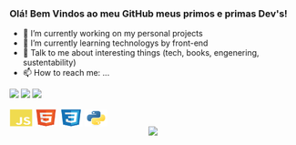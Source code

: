 ### Olá! Bem Vindos ao meu GitHub meus primos e primas Dev's!

- 🔭 I’m currently working on my personal projects
- 🌱 I’m currently learning technologys by front-end
- 💬 Talk to me about interesting things (tech, books, engenering, sustentability)
- 📫 How to reach me: ...

<div>
    <div> 
  <a href="https://www.instagram.com/alumiado.ix/" target="_blank"><img src="https://img.shields.io/badge/-Instagram-%23E4405F?style=for-the-badge&logo=instagram&logoColor=white" target="_blank"></a>
  <a href = "mailto:joaoramos.ssa@gmail.com"><img src="https://img.shields.io/badge/-Gmail-%23333?style=for-the-badge&logo=gmail&logoColor=white" target="_blank"></a>
  <a href="https://www.linkedin.com/in/jo%C3%A3oramos1773/" target="_blank"><img src="https://img.shields.io/badge/-LinkedIn-%230077B5?style=for-the-badge&logo=linkedin&logoColor=white" target="_blank"></a>
</div>
  
<div style="display: inline_block"><br>
  <img align="center" alt="JR-Js" height="30" width="40" src="https://raw.githubusercontent.com/devicons/devicon/master/icons/javascript/javascript-plain.svg">
  <img align="center" alt="JR-HTML" height="30" width="40" src="https://raw.githubusercontent.com/devicons/devicon/master/icons/html5/html5-original.svg">
  <img align="center" alt="JR-CSS" height="30" width="40" src="https://raw.githubusercontent.com/devicons/devicon/master/icons/css3/css3-original.svg">
  <img align="center" alt="JR-Python" height="30" width="40" src="https://raw.githubusercontent.com/devicons/devicon/master/icons/python/python-original.svg">
</div>

<div align="center">
<a href="https://github.com/JoaoRamos1337">
  <img height="180em" src="https://github-readme-stats.vercel.app/api?username=JoaoRamos1337&show_icons=true&theme=dark&include_all_commits=true&count_private=true"/>
</div> 

